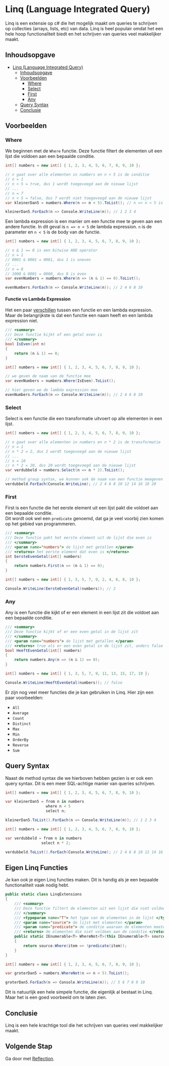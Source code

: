 ﻿# Linq (Language Integrated Query)

Linq is een extensie op c# die het mogelijk maakt om queries te schrijven op collecties (arrays, lists, etc) van data.
Linq is heel populair omdat het een hele hoop functionaliteit biedt en het schrijven van queries veel makkelijker maakt.

## Inhoudsopgave

- [Linq (Language Integrated Query)](#linq-language-integrated-query)
    - [Inhoudsopgave](#inhoudsopgave)
    - [Voorbeelden](#voorbeelden)
        - [Where](#where)
        - [Select](#select)
        - [First](#first)
        - [Any](#any)
    - [Query Syntax](#query-syntax)
    - [Conclusie](#conclusie)

## Voorbeelden

### Where

We beginnen met de `Where` functie. Deze functie filtert de elementen uit een lijst die voldoen aan een bepaalde
conditie.

```csharp
int[] numbers = new int[] { 1, 2, 3, 4, 5, 6, 7, 8, 9, 10 };

// n gaat over alle elementen in numbers en n < 5 is de conditie
// n = 1
// n < 5 = true, dus 1 wordt toegevoegd aan de nieuwe lijst
// ...
// n = 7
// n < 5 = false, dus 7 wordt niet toegevoegd aan de nieuwe lijst
var kleinerDan5 = numbers.Where(n => n < 5).ToList(); // n => n < 5 is een lambda expression

kleinerDan5.ForEach(n => Console.WriteLine(n)); // 1 2 3 4
```

Een lambda expression is een manier om een functie mee te geven aan een andere functie. In dit geval is `n => n < 5` de
lambda expression. `n` is de parameter en `n < 5` is de body van de functie.

```csharp
int[] numbers = new int[] { 1, 2, 3, 4, 5, 6, 7, 8, 9, 10 };

// n & 1 == 0 is een bitwise AND operator
// n = 1
// 0001 & 0001 = 0001, dus 1 is oneven
// ...
// n = 8
// 1000 & 0001 = 0000, dus 8 is even
var evenNumbers = numbers.Where(n => (n & 1) == 0).ToList();

evenNumbers.ForEach(n => Console.WriteLine(n)); // 2 4 6 8 10
```

#### Functie vs Lambda Expression

Het een paar [verschillen](https://stackoverflow.com/questions/40943117/local-function-vs-lambda-c-sharp-7-0) tussen een
functie en een lambda expression. Maar de belangrijkste is dat een functie een naam heeft en een lambda expression niet.

```csharp
/// <summary>
/// Deze functie kijkt of een getal even is
/// </summary>
bool IsEven(int n)
{
    return (n & 1) == 0;
}

int[] numbers = new int[] { 1, 2, 3, 4, 5, 6, 7, 8, 9, 10 };

// we geven de naam van de functie mee
var evenNumbers = numbers.Where(IsEven).ToList();

// hier geven we de lambda expression mee
evenNumbers.ForEach(n => Console.WriteLine(n)); // 2 4 6 8 10
```

### Select

Select is een functie die een transformatie uitvoert op alle elementen in een lijst.

```csharp
int[] numbers = new int[] { 1, 2, 3, 4, 5, 6, 7, 8, 9, 10 };

// n gaat over alle elementen in numbers en n * 2 is de transformatie
// n = 1
// n * 2 = 2, dus 2 wordt toegevoegd aan de nieuwe lijst
// ...
// n = 10
// n * 2 = 20, dus 20 wordt toegevoegd aan de nieuwe lijst
var verdubbeld = numbers.Select(n => n * 2).ToList();

// method group syntax, we kunnen ook de naam van een functie meegeven
verdubbeld.ForEach(Console.WriteLine); // 2 4 6 8 10 12 14 16 18 20
```

### First

First is een functie die het eerste element uit een lijst pakt die voldoet aan een bepaalde conditie. \
Dit wordt ook wel een `predicate` genoemd, dat ga je veel voorbij zien komen op het gebied van programmeren.

```csharp
/// <summary>
/// Deze functie pakt het eerste element uit de lijst die even is
/// </summary>
/// <param name="numbers"> de lijst met getallen </param>
/// <returns> het eerste element dat even is </returns>
int EersteEvenGetal(int[] numbers)
{
    return numbers.First(n => (n & 1) == 0);
}

int[] numbers = new int[] { 1, 3, 5, 7, 9, 2, 4, 6, 8, 10 };

Console.WriteLine(EersteEvenGetal(numbers)); // 2
```

### Any

Any is een functie die kijkt of er een element in een lijst zit die voldoet aan een bepaalde conditie.

```csharp
/// <summary>
/// Deze functie kijkt of er een even getal in de lijst zit
/// </summary>
/// <param name="numbers"> de lijst met getallen </param>
/// <returns> true als er een even getal in de lijst zit, anders false </returns>
bool HeeftEvenGetal(int[] numbers)
{
    return numbers.Any(n => (n & 1) == 0);
}

int[] numbers = new int[] { 1, 3, 5, 7, 9, 11, 13, 15, 17, 19 };

Console.WriteLine(HeeftEvenGetal(numbers)); // false
```

Er zijn nog veel meer functies die je kan gebruiken in Linq. Hier zijn een paar voorbeelden:

- `All`
- `Average`
- `Count`
- `Distinct`
- `Max`
- `Min`
- `OrderBy`
- `Reverse`
- `Sum`

## Query Syntax

Naast de method syntax die we hierboven hebben gezien is er ook een query syntax. Dit is een meer SQL-achtige manier van
queries schrijven.

```csharp
int[] numbers = new int[] { 1, 2, 3, 4, 5, 6, 7, 8, 9, 10 };

var kleinerDan5 = from n in numbers
                  where n < 5
                  select n;

kleinerDan5.ToList().ForEach(n => Console.WriteLine(n)); // 1 2 3 4
```

```csharp
int[] numbers = new int[] { 1, 2, 3, 4, 5, 6, 7, 8, 9, 10 };

var verdubbeld = from n in numbers
                select n * 2;

verdubbeld.ToList().ForEach(Console.WriteLine); // 2 4 6 8 10 12 14 16 18 20
```

## Eigen Linq Functies

Je kan ook je eigen Linq functies maken. Dit is handig als je een bepaalde functionaliteit vaak nodig hebt.

```csharp
public static class LinqExtensions
{
    /// <summary>
    /// Deze functie filtert de elementen uit een lijst die niet voldoen aan een bepaalde conditie
    /// </summary>
    /// <typeparam name="T"> het type van de elementen in de lijst </typeparam>
    /// <param name="source"> de lijst met elementen </param>
    /// <param name="predicate"> de conditie waaraan de elementen moeten voldoen </param>
    /// <returns> de elementen die niet voldoen aan de conditie </returns>
    public static IEnumerable<T> WhereNot<T>(this IEnumerable<T> source, Func<T, bool> predicate)
    {
        return source.Where(item => !predicate(item));
    }
}

int[] numbers = new int[] { 1, 2, 3, 4, 5, 6, 7, 8, 9, 10 };

var groterDan5 = numbers.WhereNot(n => n < 5).ToList();

groterDan5.ForEach(n => Console.WriteLine(n)); // 5 6 7 8 9 10
```

Dit is natuurlijk een hele simpele functie, die eigenlijk al bestaat in Linq. Maar het is een goed voorbeeld om te laten zien.

## Conclusie

Linq is een hele krachtige tool die het schrijven van queries veel makkelijker maakt.

## Volgende Stap

Ga door met [Reflection](../Reflection/README.md).